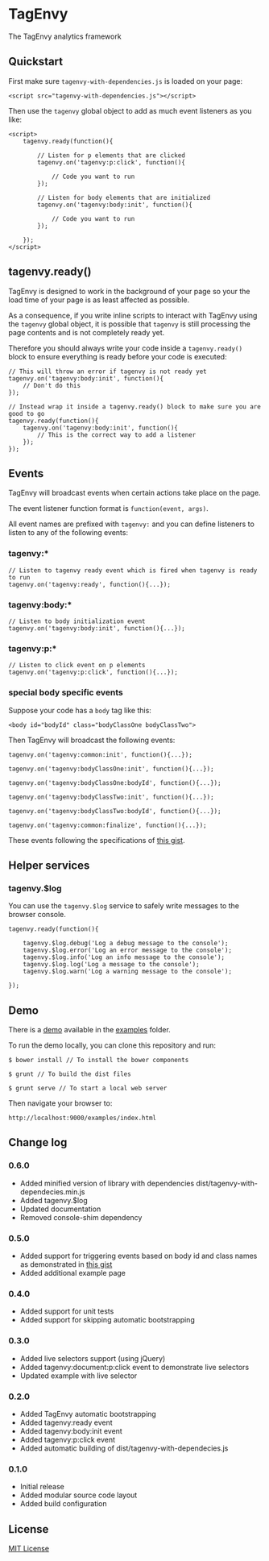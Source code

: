 # TagEnvy

The TagEnvy analytics framework

## Quickstart

First make sure `tagenvy-with-dependencies.js` is loaded on your page:

    <script src="tagenvy-with-dependencies.js"></script>

Then use the `tagenvy` global object to add as much event listeners as you like:

    <script>
        tagenvy.ready(function(){

            // Listen for p elements that are clicked
            tagenvy.on('tagenvy:p:click', function(){

                // Code you want to run
            });

            // Listen for body elements that are initialized
            tagenvy.on('tagenvy:body:init', function(){

                // Code you want to run
            });

        });
    </script>

## tagenvy.ready()

TagEnvy is designed to work in the background of your page so your the load time of your page is as least affected as possible.

As a consequence, if you write inline scripts to interact with TagEnvy using the `tagenvy` global object, it is possible that `tagenvy` is still processing the page contents and is not completely ready yet.

Therefore you should always write your code inside a `tagenvy.ready()` block to ensure everything is ready before your code is executed:

    // This will throw an error if tagenvy is not ready yet
    tagenvy.on('tagenvy:body:init', function(){
        // Don't do this
    });

    // Instead wrap it inside a tagenvy.ready() block to make sure you are good to go
    tagenvy.ready(function(){
        tagenvy.on('tagenvy:body:init', function(){
            // This is the correct way to add a listener
        });
    });

## Events

TagEnvy will broadcast events when certain actions take place on the page.

The event listener function format is `function(event, args)`.

All event names are prefixed with `tagenvy:` and you can define listeners to listen to any of the following events:

### tagenvy:*

    // Listen to tagenvy ready event which is fired when tagenvy is ready to run
    tagenvy.on('tagenvy:ready', function(){...});

### tagenvy:body:*

    // Listen to body initialization event
    tagenvy.on('tagenvy:body:init', function(){...});

### tagenvy:p:*

    // Listen to click event on p elements
    tagenvy.on('tagenvy:p:click', function(){...});

### special body specific events

Suppose your code has a `body` tag like this:

    <body id="bodyId" class="bodyClassOne bodyClassTwo">

Then TagEnvy will broadcast the following events:

    tagenvy.on('tagenvy:common:init', function(){...});

    tagenvy.on('tagenvy:bodyClassOne:init', function(){...});

    tagenvy.on('tagenvy:bodyClassOne:bodyId', function(){...});

    tagenvy.on('tagenvy:bodyClassTwo:init', function(){...});

    tagenvy.on('tagenvy:bodyClassTwo:bodyId', function(){...});

    tagenvy.on('tagenvy:common:finalize', function(){...});

These events following the specifications of [this gist](https://gist.github.com/axs89/7558831).

## Helper services

### tagenvy.$log

You can use the `tagenvy.$log` service to safely write messages to the browser console.

    tagenvy.ready(function(){

        tagenvy.$log.debug('Log a debug message to the console');
        tagenvy.$log.error('Log an error message to the console');
        tagenvy.$log.info('Log an info message to the console');
        tagenvy.$log.log('Log a message to the console');
        tagenvy.$log.warn('Log a warning message to the console');

    });


## Demo

There is a [demo](examples/index.html) available in the [examples](examples) folder.

To run the demo locally, you can clone this repository and run:

    $ bower install // To install the bower components

    $ grunt // To build the dist files

    $ grunt serve // To start a local web server

Then navigate your browser to:

    http://localhost:9000/examples/index.html

## Change log

### 0.6.0

- Added minified version of library with dependencies dist/tagenvy-with-dependecies.min.js
- Added tagenvy.$log
- Updated documentation
- Removed console-shim dependency

### 0.5.0

- Added support for triggering events based on body id and class names as demonstrated in [this gist](https://gist.github.com/axs89/7558831)
- Added additional example page

### 0.4.0

- Added support for unit tests
- Added support for skipping automatic bootstrapping

### 0.3.0

- Added live selectors support (using jQuery)
- Added tagenvy:document:p:click event to demonstrate live selectors
- Updated example with live selector

### 0.2.0

- Added TagEnvy automatic bootstrapping
- Added tagenvy:ready event
- Added tagenvy:body:init event
- Added tagenvy:p:click event
- Added automatic building of dist/tagenvy-with-dependecies.js

### 0.1.0

- Initial release
- Added modular source code layout
- Added build configuration

## License

[MIT License](http://en.wikipedia.org/wiki/MIT_License)
